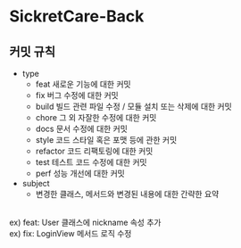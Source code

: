 # SickretCare-Back
## 커밋 규칙

* type
  * feat	새로운 기능에 대한 커밋
  * fix	버그 수정에 대한 커밋
  * build	빌드 관련 파일 수정 / 모듈 설치 또는 삭제에 대한 커밋
  * chore	그 외 자잘한 수정에 대한 커밋
  * docs	문서 수정에 대한 커밋
  * style	코드 스타일 혹은 포맷 등에 관한 커밋
  * refactor	코드 리팩토링에 대한 커밋
  * test	테스트 코드 수정에 대한 커밋
  * perf	성능 개선에 대한 커밋
* subject
  * 변경한 클래스, 메서드와 변경된 내용에 대한 간략한 요약
<br>
ex) feat: User 클래스에 nickname 속성 추가<br>
ex) fix: LoginView 메서드 로직 수정
